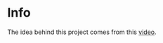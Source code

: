 # Info

The idea behind this project comes from this [video](https://www.youtube.com/watch?v=w8yWXqWQYmU&t=1090s).
